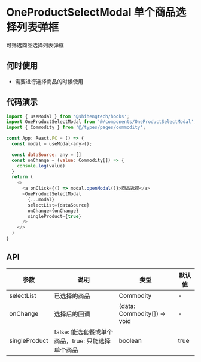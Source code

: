 # OneProductSelectModal 单个商品选择列表弹框

可筛选商品选择列表弹框

## 何时使用
- 需要进行选择商品的时候使用

## 代码演示

```js
import { useModal } from '@shihengtech/hooks';
import OneProductSelectModal from '@/components/OneProductSelectModal';
import { Commodity } from '@/types/pages/commodity';

const App: React.FC = () => {
  const modal = useModal<any>();

  const dataSource: any = []
  const onChange = (value: Commodity[]) => {
    console.log(value)
  }
  return (
    <>
      <a onClick={() => modal.openModal()}>商品选择</a>
      <OneProductSelectModal
        {...modal}
        selectList={dataSource}
        onChange={onChange}
        singleProduct={true}
      />
    </>
  )
}
```

## API

| 参数 | 说明 | 类型 | 默认值 |
| --- | --- | --- | --- |
| selectList | 已选择的商品 | Commodity | - |
| onChange | 选择后的回调 | (data: Commodity[]) => void | - |
| singleProduct | false: 能选套餐或单个商品，true: 只能选择单个商品 | boolean | true |
